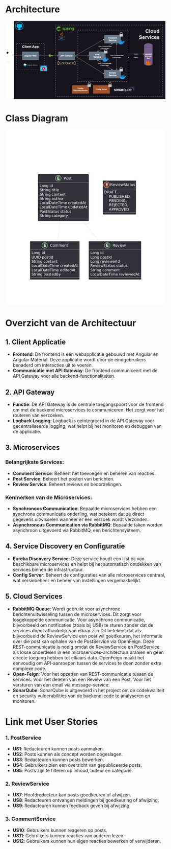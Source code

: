 # Architecture
![eShopOnContainers Architecture](NewsManagementSystem.png)
# Class Diagram
![class diagram](db.png)

# Overzicht van de Architectuur

## 1\. Client Applicatie

-   **Frontend**: De frontend is een webapplicatie gebouwd met Angular en Angular Material. Deze applicatie wordt door de eindgebruikers benaderd om interacties uit te voeren.
-   **Communicatie met API Gateway**: De frontend communiceert met de API Gateway voor alle backend-functionaliteiten.

## 2\. API Gateway

-   **Functie**: De API Gateway is de centrale toegangspoort voor de frontend om met de backend microservices te communiceren. Het zorgt voor het routeren van verzoeken.
-   **Logback Logging**: Logback is geïntegreerd in de API Gateway voor gecentraliseerde logging, wat helpt bij het monitoren en debuggen van de applicatie.

## 3\. Microservices

### Belangrijkste Services:

-   **Comment Service**: Beheert het toevoegen en beheren van reacties.
-   **Post Service**: Beheert het posten van berichten.
-   **Review Service**: Beheert reviews en beoordelingen.

### Kenmerken van de Microservices:

-   **Synchronous Communication**: Bepaalde microservices hebben een synchrone communicatie onderling, wat betekent dat ze direct gegevens uitwisselen wanneer er een verzoek wordt verzonden.
-   **Asynchronous Communication via RabbitMQ**: Bepaalde taken worden asynchroon uitgevoerd via RabbitMQ, een berichtensysteem.

## 4\. Service Discovery en Configuratie

-   **Eureka Discovery Service**: Deze service houdt een lijst bij van beschikbare microservices en helpt bij het automatisch ontdekken van services binnen de infrastructuur.
-   **Config Server**: Beheert de configuraties van alle microservices centraal, wat versiebeheer en beheer van instellingen vergemakkelijkt.

## 5\. Cloud Services

-   **RabbitMQ Queue**: Wordt gebruikt voor asynchrone berichtenuitwisseling tussen de microservices. Dit zorgt voor losgekoppelde communicatie. Voor asynchrone communicatie, bijvoorbeeld om notificaties (zoals bij US8) te sturen zonder dat de services direct afhankelijk van elkaar zijn.Dit betekent dat als bijvoorbeeld de ReviewService een post wil goedkeuren, het informatie over die post kan ophalen van de PostService via OpenFeign. Deze REST-communicatie is nodig omdat de ReviewService en PostService als losse onderdelen in een microservices-architectuur draaien en geen directe toegang hebben tot elkaars data. OpenFeign maakt het eenvoudig om API-aanroepen tussen de services te doen zonder extra complexe code.
-   **Open-Feign**: Voor het opzetten van REST-communicatie tussen de services. Voor het deleten van een Review van een Post. Voor het versturen van een email via message-service.
-   **SonarQube**: SonarQube is uitgevoerd in het project om de codekwaliteit en security vulnerabilities van de backend-code te analyseren en monitoren.

# Link met User Stories

### 1\. PostService

-   **US1**: Redacteuren kunnen posts aanmaken.
-   **US2**: Posts kunnen als concept worden opgeslagen.
-   **US3**: Redacteuren kunnen posts bewerken.
-   **US4**: Gebruikers zien een overzicht van gepubliceerde posts.
-   **US5**: Posts zijn te filteren op inhoud, auteur en categorie.

### 2\. ReviewService

-   **US7**: Hoofdredacteur kan posts goedkeuren of afwijzen.
-   **US8**: Redacteuren ontvangen meldingen bij goedkeuring of afwijzing.
-   **US9**: Redacteuren kunnen feedback geven bij afwijzing.

### 3\. CommentService

-   **US10**: Gebruikers kunnen reageren op posts.
-   **US11**: Gebruikers kunnen reacties van anderen lezen.
-   **US12**: Gebruikers kunnen hun eigen reacties bewerken of verwijderen.